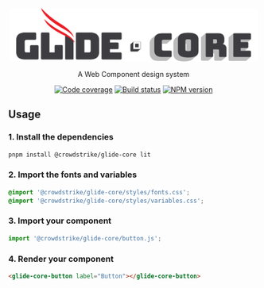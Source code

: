 <div align="center">
  <p align="center">
    <a href="https://glide-core.crowdstrike-ux.workers.dev">
      <picture alt="Glide Core Logo">
        <source srcset="/.github/logos/light.png?raw=true" media="(prefers-color-scheme: light)" />
        <source srcset="/.github/logos/dark.png?raw=true" media="(prefers-color-scheme: dark)" />
        <img src="/.github/logos/light.png?raw=true" width="500" />
      </picture>
    </a>
  </p>

A Web Component design system

[![Code coverage](https://img.shields.io/badge/coverage%20-%20100%25%20-%20yellowgreen)](/src)
[![Build status](https://img.shields.io/github/check-runs/crowdstrike/glide-core/main)](https://github.com/CrowdStrike/glide-core/actions?query=branch%3Amain)
[![NPM version](https://img.shields.io/npm/v/%40crowdstrike%2Fglide-core)](https://www.npmjs.com/package/@crowdstrike/glide-core)

</div>

## Usage

### 1. Install the dependencies

```bash
pnpm install @crowdstrike/glide-core lit
```

### 2. Import the fonts and variables

```css
@import '@crowdstrike/glide-core/styles/fonts.css';
@import '@crowdstrike/glide-core/styles/variables.css';
```

### 3. Import your component

```js
import '@crowdstrike/glide-core/button.js';
```

### 4. Render your component

```html
<glide-core-button label="Button"></glide-core-button>
```
